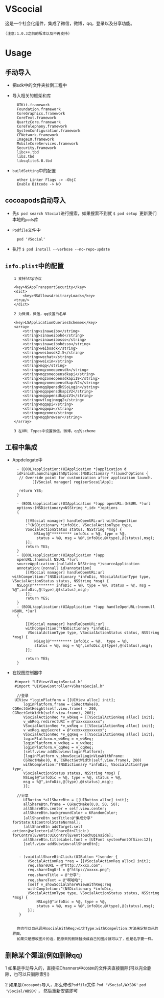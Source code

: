 # VScocial
这是一个社会化组件，集成了微信，微博，qq，登录以及分享功能。

`(注意:1.0.3之前的版本以及不再支持)`

# Usage

## 手动导入

* 把sdk中的文件夹拉倒工程中

* 导入相关的框架和库
   
        UIKit.framework
        Foundation.framework
        CoreGraphics.framework
        CoreText.framework
        QuartzCore.framework
        CoreTelephony.framework
        SystemConfiguration.framework
        CFNetwork.framework
        ImageIO.framework
        MobileCoreServices.framework
        Security.framework
        libc++.tbd
        libz.tbd
        libsqlite3.0.tbd
 
* `buildSetting`中的配置
   
        other Linker Flags -> -ObjC
        Enable Bitcode -> NO
        

## cocoapods自动导入

* 先`$ pod search VSocial`进行搜索，如果搜索不到就 `$ pod setup `更新我们本地的`pods`库
* `Podfile`文件中
  
        pod 'VSocial'
* 执行 `$ pod install --verbose --no-repo-update`


  
        
## `info.plist`中的配置
   
        1 支持http协议
        
        <key>NSAppTransportSecurity</key>
        <dict>
            <key>NSAllowsArbitraryLoads</key>
        <true/>
        </dict>
        
        2 为微博，微信，qq设置白名单
        
        <key>LSApplicationQueriesSchemes</key>
        <array>
        	<string>sinaweibo</string>
        	<string>sinaweibohd</string>
        	<string>sinaweibosso</string>
        	<string>sinaweibohdsso</string>
        	<string>weibosdk</string>
	        <string>weibosdk2.5</string>
	        <string>wechat</string>
	        <string>weixin</string>
	        <string>mqq</string>
	        <string>mqzoneopensdk</string>
	        <string>mqzoneopensdkapi</string>
	        <string>mqzoneopensdkapi19</string>
	        <string>mqzoneopensdkapiV2</string>
	        <string>mqqOpensdkSSoLogin</string>
	        <string>mqqopensdkapiV2</string>
	        <string>mqqopensdkapiV3</string>
	        <string>wtloginmqq2</string>
	        <string>mqqapi</string>
	        <string>mqqwpa</string>
	        <string>mqzone</string>
	        <string>mqqbrowser</string>
        </array>

        3 在URL Types中设置微信，微博，qq的scheme
        
        

## 工程中集成

* Appdelegate中

        - (BOOL)application:(UIApplication *)application d
        idFinishLaunchingWithOptions:(NSDictionary *)launchOptions {
         // Override point for customization after application launch.
               [[VSocial manager] regiserSocailApp];

         return YES;
        }
        
        - (BOOL)application:(UIApplication *)app openURL:(NSURL *)url 
        options:(NSDictionary<NSString *,id> *)options
        {
    
            [[VSocial manager] handleOpenURL:url withCompeltion
            :^(NSDictionary *infoDic, VSocialActionType type, 
            VSocialActionStatus status, NSString *msg) {
                NSLog(@"********* infoDic = %@, type = %@,
                 status = %@, msg = %@",infoDic,@(type),@(status),msg);
            }];    
            return YES;
        }
        - (BOOL)application:(UIApplication *)app 
        openURL:(nonnull NSURL *)url 
        sourceApplication:(nullable NSString *)sourceApplication 
        annotation:(nonnull id)annotation{
            [[VSocial manager] handleOpenURL:url withCompeltion:^(NSDictionary *infoDic, VSocialActionType type, VSocialActionStatus status, NSString *msg) {
        NSLog(@"********* infoDic = %@, type = %@, status = %@, msg = %@",infoDic,@(type),@(status),msg);
            }];
            return YES;
        }
        - (BOOL)application:(UIApplication *)app handleOpenURL:(nonnull NSURL *)url
        {
    
            [[VSocial manager] handleOpenURL:url 
            withCompeltion:^(NSDictionary *infoDic,        
             VSocialActionType type, VSocialActionStatus status, NSString *msg) {
                NSLog(@"********* infoDic = %@,  type = %@, 
                status = %@, msg = %@",infoDic,@(type),@(status),msg);
            }];
    
            return YES;
        }



*  在视图控制器中

        #import "UIView+VLoginSocial.h"
        #import "UIViewController+VShareSocial.h"
        
         //登录
        UIView *loginPlatform = [[UIView alloc] init];
            loginPlatform.frame = CGRectMake(0, CGRectGetHeight(self.view.frame) - 200, CGRectGetWidth(self.view.frame), 200);
            VSocialActionReq *v_wbReq = [[VSocialActionReq alloc] init];
            v_wbReq.redirectURI = @"xxxxxxxxxxx";
            VSocialActionReq *v_wxReq = [[VSocialActionReq alloc] init];
            v_wxReq.appSecret = @"xxxxxxxxxxxxxx";
            VSocialActionReq *v_qqReq = [[VSocialActionReq alloc] init];
            loginPlatform.v_wbReq = v_wbReq;
            loginPlatform.v_wxReq = v_wxReq;
            loginPlatform.v_qqReq = v_qqReq;
            [self.view addSubview:loginPlatform];
            [loginPlatform v_showSocialLoginViewWithFrame:
            CGRectMake(0, 0, CGRectGetWidth(self.view.frame), 200) 
            withCompletion:^(NSDictionary *infoDic, VSocialActionType type, 
            VSocialActionStatus status, NSString *msg) {
            NSLog(@"infoDic = %@, type = %@, status = %@, 
            msg = %@",infoDic,@(type),@(status),msg);
            }];

         //分享
            UIButton *allShareBtn = [[UIButton alloc] init];
            allShareBtn.frame = CGRectMake(0,0, 50, 50);
            allShareBtn.center = self.view.center;
            allShareBtn.backgroundColor = KRandomColor;
            [allShareBtn setTitle:@"集成分享" forState:UIControlStateNormal];
            [allShareBtn addTarget:self action:@selector(allShareBtnClick:) forControlEvents:UIControlEventTouchUpInside];
            allShareBtn.titleLabel.font = [UIFont systemFontOfSize:12];
            [self.view addSubview:allShareBtn];


          - (void)allShareBtnClick:(UIButton *)sender {
              VSocialActionReq *req = [[VSocialActionReq alloc] init];
              req.shareURL = @"http://xxxx.com";
              req.shareImgUrl = @"http://xxxxx.png";
              req.shareTitle = @"分享";
              req.shareText = @"啊哈哈";
              [self v_showSocialShareViewWithReq:req 
              withCompletion:^(NSDictionary *infoDic, 
              VSocialActionType type, VSocialActionStatus status, NSString *msg) {
                  NSLog(@"infoDic = %@, type = %@, 
                  status = %@, msg = %@",infoDic,@(type),@(status),msg);
              }];
          }
     
     
         你也可以自己调用socialWithReq:withType:withCompeltion:方法来定制自己的界面，
         如果只是想改图片的话，把原来的删除替换成自己的图片就可以了，但是名字要一样。
      
      


## 删除某个渠道(例如删除qq)

   
   1 如果是手动导入的，直接把Channers中`QQSDK`的文件夹直接删除(可以完全删除，也可以只删除索引)
   
   2 如果是`Cocoapods`导入，那么修改`Podfile`文件  `Pod 'VSocial/WXSDK'` `pod 'VSocial/WBSDK'`，
     然后重新安装即可

   
 
        
        
        
        
        